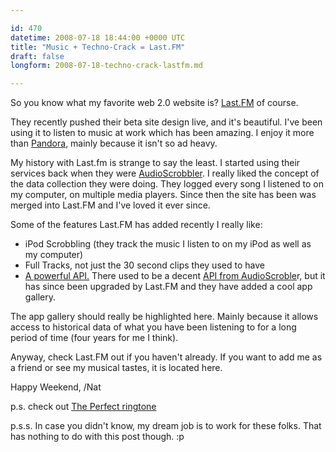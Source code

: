 ```yaml
---

id: 470
datetime: 2008-07-18 18:44:00 +0000 UTC
title: "Music + Techno-Crack = Last.FM"
draft: false
longform: 2008-07-18-techno-crack-lastfm.md

---
```


So you know what my favorite web 2.0 website is? <a title="Last.FM" href="http://last.fm" target="_blank">Last.FM</a> of course.

They recently pushed their beta site design live, and it's beautiful. I've been using it to listen to music at work which has been amazing. I enjoy it more than <a href="http://www.pandora.com/">Pandora</a>, mainly because it isn't so ad heavy.

My history with Last.fm is strange to say the least. I started using their services back when they were <a href="http://www.audioscrobbler.net/">AudioScrobbler</a>. I really liked the concept of the data collection they were doing. They logged every song I listened to on my computer, on multiple media players. Since then the site has been was merged into Last.FM and I've loved it ever since.

Some of the features Last.FM has added recently I really like:
<ul>
	<li>iPod Scrobbling (they track the music I listen to on my iPod as well as my computer)</li>
	<li>Full Tracks, not just the 30 second clips they used to have</li>
	<li><a href="http://build.last.fm/">A powerful API.</a> There used to be a decent <a href="http://www.audioscrobbler.net/data/">API from AudioScroble</a>r, but it has since been upgraded by Last.FM and they have added a cool app gallery.</li>
</ul>
The app gallery should really be highlighted here. Mainly because it allows access to historical data of what you have been listening to for a long period of time (four years for me I think).

Anyway, check Last.FM out if you haven't already. If you want to add me as a friend or see my musical tastes, it is located here.

Happy Weekend,
/Nat

p.s. check out <a href="http://meyerweb.com/eric/thoughts/2008/05/05/the-really-perfect-ringtone/">The Perfect ringtone</a>

p.s.s. In case you didn't know, my dream job is to work for these folks. That has nothing to do with this post though. :p

